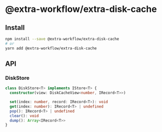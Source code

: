 # @extra-workflow/extra-disk-cache
## Install
```sh
npm install --save @extra-workflow/extra-disk-cache
# or
yarn add @extra-workflow/extra-disk-cache
```

## API
### DiskStore
```ts
class DiskStore<T> implements IStore<T> {
  constructor(view: DiskCacheView<number, IRecord<T>>)

  set(index: number, record: IRecord<T>): void
  get(index: number): IRecord<T> | undefined
  pop(): IRecord<T> | undefined
  clear(): void
  dump(): Array<IRecord<T>>
}
```
